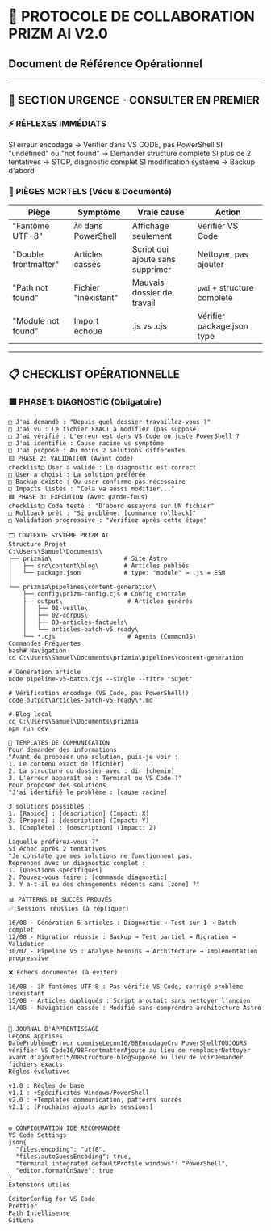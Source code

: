 # 🎯 PROTOCOLE DE COLLABORATION PRIZM AI V2.0
## Document de Référence Opérationnel

---

## 🔴 SECTION URGENCE - CONSULTER EN PREMIER

### ⚡ RÉFLEXES IMMÉDIATS
SI erreur encodage → Vérifier dans VS CODE, pas PowerShell
SI "undefined" ou "not found" → Demander structure complète
SI plus de 2 tentatives → STOP, diagnostic complet
SI modification système → Backup d'abord

### 🚫 PIÈGES MORTELS (Vécu & Documenté)

| Piège | Symptôme | Vraie cause | Action |
|-------|----------|-------------|---------|
| "Fantôme UTF-8" | `Ã©` dans PowerShell | Affichage seulement | Vérifier VS Code |
| "Double frontmatter" | Articles cassés | Script qui ajoute sans supprimer | Nettoyer, pas ajouter |
| "Path not found" | Fichier "inexistant" | Mauvais dossier de travail | `pwd` + structure complète |
| "Module not found" | Import échoue | .js vs .cjs | Vérifier package.json type |

---

## 📋 CHECKLIST OPÉRATIONNELLE

### 🟦 PHASE 1: DIAGNOSTIC (Obligatoire)
```checklist
□ J'ai demandé : "Depuis quel dossier travaillez-vous ?"
□ J'ai vu : Le fichier EXACT à modifier (pas supposé)
□ J'ai vérifié : L'erreur est dans VS Code ou juste PowerShell ?
□ J'ai identifié : Cause racine vs symptôme
□ J'ai proposé : Au moins 2 solutions différentes
🟨 PHASE 2: VALIDATION (Avant code)
checklist□ User a validé : Le diagnostic est correct
□ User a choisi : La solution préférée
□ Backup existe : Ou user confirme pas nécessaire
□ Impacts listés : "Cela va aussi modifier..."
🟩 PHASE 3: EXÉCUTION (Avec garde-fous)
checklist□ Code testé : "D'abord essayons sur UN fichier"
□ Rollback prêt : "Si problème: [commande rollback]"
□ Validation progressive : "Vérifiez après cette étape"

🗂️ CONTEXTE SYSTÈME PRIZM AI
Structure Projet
C:\Users\Samuel\Documents\
├── prizmia\                    # Site Astro
│   ├── src\content\blog\       # Articles publiés
│   └── package.json            # type: "module" → .js = ESM
│
└── prizmia\pipelines\content-generation\
    ├── config\prizm-config.cjs # Config centrale
    ├── output\                  # Articles générés
    │   ├── 01-veille\
    │   ├── 02-corpus\
    │   ├── 03-articles-factuels\
    │   └── articles-batch-v5-ready\
    └── *.cjs                    # Agents (CommonJS)
Commandes Fréquentes
bash# Navigation
cd C:\Users\Samuel\Documents\prizmia\pipelines\content-generation

# Génération article
node pipeline-v5-batch.cjs --single --titre "Sujet"

# Vérification encodage (VS Code, pas PowerShell!)
code output\articles-batch-v5-ready\*.md

# Blog local
cd C:\Users\Samuel\Documents\prizmia
npm run dev

💬 TEMPLATES DE COMMUNICATION
Pour demander des informations
"Avant de proposer une solution, puis-je voir :
1. Le contenu exact de [fichier]
2. La structure du dossier avec : dir [chemin]
3. L'erreur apparaît où : Terminal ou VS Code ?"
Pour proposer des solutions
"J'ai identifié le problème : [cause racine]

3 solutions possibles :
1. [Rapide] : [description] (Impact: X)
2. [Propre] : [description] (Impact: Y)  
3. [Complète] : [description] (Impact: Z)

Laquelle préférez-vous ?"
Si échec après 2 tentatives
"Je constate que mes solutions ne fonctionnent pas.
Reprenons avec un diagnostic complet :
1. [Questions spécifiques]
2. Pouvez-vous faire : [commande diagnostic]
3. Y a-t-il eu des changements récents dans [zone] ?"

📊 PATTERNS DE SUCCÈS PROUVÉS
✅ Sessions réussies (à répliquer)

16/08 - Génération 5 articles : Diagnostic → Test sur 1 → Batch complet
12/08 - Migration réussie : Backup → Test partiel → Migration → Validation
30/07 - Pipeline V5 : Analyse besoins → Architecture → Implémentation progressive

❌ Échecs documentés (à éviter)

16/08 - 3h fantômes UTF-8 : Pas vérifié VS Code, corrigé problème inexistant
15/08 - Articles dupliqués : Script ajoutait sans nettoyer l'ancien
14/08 - Navigation cassée : Modifié sans comprendre architecture Astro


🔄 JOURNAL D'APPRENTISSAGE
Leçons apprises
DateProblèmeErreur commiseLeçon16/08EncodageCru PowerShellTOUJOURS vérifier VS Code16/08FrontmatterAjouté au lieu de remplacerNettoyer avant d'ajouter15/08Structure blogSupposé au lieu de voirDemander fichiers exacts
Règles évolutives

v1.0 : Règles de base
v1.1 : +Spécificités Windows/PowerShell
v2.0 : +Templates communication, patterns succès
v2.1 : [Prochains ajouts après sessions]


⚙️ CONFIGURATION IDE RECOMMANDÉE
VS Code Settings
json{
  "files.encoding": "utf8",
  "files.autoGuessEncoding": true,
  "terminal.integrated.defaultProfile.windows": "PowerShell",
  "editor.formatOnSave": true
}
Extensions utiles

EditorConfig for VS Code
Prettier
Path Intellisense
GitLens